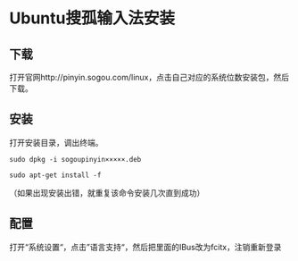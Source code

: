 # Ubuntu搜孤输入法安装

## 下载

打开官网http://pinyin.sogou.com/linux，点击自己对应的系统位数安装包，然后下载。

## 安装

打开安装目录，调出终端。

```
sudo dpkg -i sogoupinyin×××××.deb

sudo apt-get install -f 
```

（如果出现安装出错，就重复该命令安装几次直到成功）

## 配置

打开“系统设置“，点击”语言支持“，然后把里面的IBus改为fcitx，注销重新登录